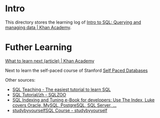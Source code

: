# Intro

This directory stores the learning log of [Intro to SQL: Querying and managing data | Khan Academy](https://www.khanacademy.org/computing/computer-programming/sql).


# Futher Learning

[What to learn next (article) | Khan Academy](https://www.khanacademy.org/computing/computer-programming/sql/further-learning-in-sql/a/further-learning-in-sql-what-to-learn-next)

Next to learn the self-paced course of Stanford [Self Paced Databases ](https://lagunita.stanford.edu/courses/DB/2014/SelfPaced/about)

Other sources:

- [SQL Teaching - The easiest tutorial to learn SQL](https://www.sqlteaching.com/)
- [SQL Tutorial/zh - SQLZOO](http://zh.sqlzoo.net/)
- [SQL Indexing and Tuning e-Book for developers: Use The Index, Luke covers Oracle, MySQL, PostgreSQL, SQL Server, ...](http://use-the-index-luke.com/)
- [studybyyourselfSQL Course - studybyyourself](http://studybyyourself.com/seminar/sql/course/?lang=en)
